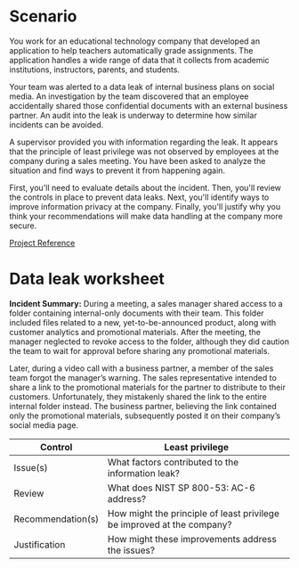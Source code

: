 # Scenario
You work for an educational technology company that developed an application to help teachers automatically grade assignments. The application handles a wide range of data that it collects from academic institutions, instructors, parents, and students.

Your team was alerted to a data leak of internal business plans on social media. An investigation by the team discovered that an employee accidentally shared those confidential documents with an external business partner. An audit into the leak is underway to determine how similar incidents can be avoided.

A supervisor provided you with information regarding the leak. It appears that the principle of least privilege was not observed by employees at the company during a sales meeting. You have been asked to analyze the situation and find ways to prevent it from happening again.

First, you'll need to evaluate details about the incident. Then, you'll review the controls in place to prevent data leaks. Next, you'll identify ways to improve information privacy at the company. Finally, you'll justify why you think your recommendations will make data handling at the company more secure.

[Project Reference](https://www.coursera.org/learn/assets-threats-and-vulnerabilities)

# Data leak worksheet
**Incident Summary:** During a meeting, a sales manager shared access to a folder containing internal-only documents with their team. This folder included files related to a new, yet-to-be-announced product, along with customer analytics and promotional materials. After the meeting, the manager neglected to revoke access to the folder, although they did caution the team to wait for approval before sharing any promotional materials.

Later, during a video call with a business partner, a member of the sales team forgot the manager’s warning. The sales representative intended to share a link to the promotional materials for the partner to distribute to their customers. Unfortunately, they mistakenly shared the link to the entire internal folder instead. The business partner, believing the link contained only the promotional materials, subsequently posted it on their company’s social media page.

|Control|Least privilege|
|---------------|------------------------------------------------------------------------------------------------|
|Issue(s)       |What factors contributed to the information leak?                                               |
|Review       |What does NIST SP 800-53: AC-6 address?                                               |
|Recommendation(s)       |How might the principle of least privilege be improved at the company?                                               |
|Justification       |How might these improvements address the issues?                                               |

